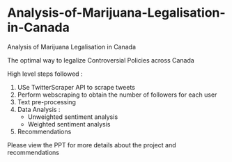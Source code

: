 # Analysis-of-Marijuana-Legalisation-in-Canada
Analysis of Marijuana Legalisation in Canada

The optimal way to legalize Controversial Policies across Canada

High level steps followed : 
1. USe TwitterScraper API to scrape tweets
2. Perform webscraping to obtain the number of followers for each user
3. Text pre-processing
4. Data Analysis : 
    - Unweighted sentiment analysis
    - Weighted sentiment analysis
5. Recommendations

Please view the PPT for more details about the project and recommendations